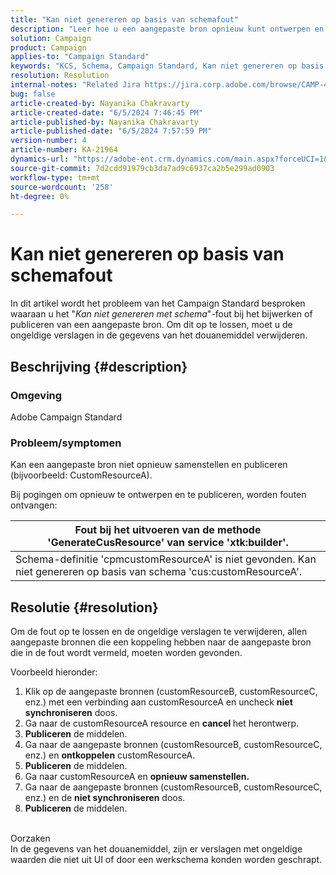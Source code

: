 ```yaml
---
title: "Kan niet genereren op basis van schemafout"
description: "Leer hoe u een aangepaste bron opnieuw kunt ontwerpen en publiceren door de ontvangen fouten op te lossen. Verwijder de ongeldige verslagen in de gegevens van het douanemiddel."
solution: Campaign
product: Campaign
applies-to: "Campaign Standard"
keywords: "KCS, Schema, Campaign Standard, Kan niet genereren op basis van schemafout"
resolution: Resolution
internal-notes: "Related Jira https://jira.corp.adobe.com/browse/CAMP-48246"
bug: false
article-created-by: Nayanika Chakravarty
article-created-date: "6/5/2024 7:46:45 PM"
article-published-by: Nayanika Chakravarty
article-published-date: "6/5/2024 7:57:59 PM"
version-number: 4
article-number: KA-21964
dynamics-url: "https://adobe-ent.crm.dynamics.com/main.aspx?forceUCI=1&pagetype=entityrecord&etn=knowledgearticle&id=59eaea54-7423-ef11-840b-6045bd006b25"
source-git-commit: 7d2cdd91979cb3da7ad9c6937ca2b5e299ad0903
workflow-type: tm+mt
source-wordcount: '258'
ht-degree: 0%

---
```


# Kan niet genereren op basis van schemafout


In dit artikel wordt het probleem van het Campaign Standard besproken waaraan u het &quot;*Kan niet genereren met schema*&quot;-fout bij het bijwerken of publiceren van een aangepaste bron. Om dit op te lossen, moet u de ongeldige verslagen in de gegevens van het douanemiddel verwijderen.

## Beschrijving {#description}


### Omgeving

Adobe Campaign Standard

### Probleem/symptomen

Kan een aangepaste bron niet opnieuw samenstellen en publiceren (bijvoorbeeld: CustomResourceA).

Bij pogingen om opnieuw te ontwerpen en te publiceren, worden fouten ontvangen:


| Fout bij het uitvoeren van de methode &#39;GenerateCusResource&#39; van service &#39;xtk:builder&#39;. |
| --- |
| Schema-definitie &#39;cpmcustomResourceA&#39; is niet gevonden. Kan niet genereren op basis van schema &#39;cus:customResourceA&#39;. |





## Resolutie {#resolution}


Om de fout op te lossen en de ongeldige verslagen te verwijderen, allen<b> </b>aangepaste bronnen die een koppeling hebben naar de aangepaste bron die in de fout wordt vermeld, moeten worden gevonden.

Voorbeeld hieronder:

1. Klik op de aangepaste bronnen (customResourceB, customResourceC, enz.) met een verbinding aan customResourceA en uncheck <b>niet synchroniseren</b> doos.
2. Ga naar de customResourceA resource en <b>cancel </b>het herontwerp.
3. <b>Publiceren</b> de middelen.
4. Ga naar de aangepaste bronnen (customResourceB, customResourceC, enz.) en <b>ontkoppelen</b> customResourceA.
5. <b>Publiceren</b> de middelen.
6. Ga naar customResourceA en <b>opnieuw samenstellen.</b>
7. Ga naar de aangepaste bronnen (customResourceB, customResourceC, enz.) en de <b>niet synchroniseren</b> doos.
8. <b>Publiceren</b> de middelen.

<br>Oorzaken <br>
In de gegevens van het douanemiddel, zijn er verslagen met ongeldige waarden die niet uit UI of door een werkschema konden worden geschrapt.
